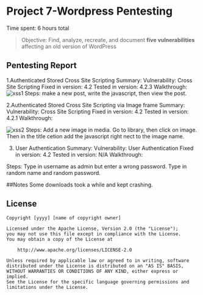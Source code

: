 # Project 7-Wordpress Pentesting

Time spent: 6 hours total

> Objective: Find, analyze, recreate, and document **five vulnerabilities** affecting an old version of WordPress

## Pentesting Report

1.Authenticated Stored Cross Site Scripting
Summary:
  Vulnerability: Cross Site Scripting
  Fixed in version: 4.2
  Tested in version: 4.2.3
  Walkthrough:
    ![xss1](https://user-images.githubusercontent.com/23129522/47958720-63b2e100-dfa7-11e8-8e74-df6262d55dae.gif)
   Steps: make a new post, write the javascript, then view the post.

2.Authenticated Stored Cross Site Scripting via Image frame
Summary:
  Vulnerability: Cross Site Scripting
  Fixed in version: 4.2
  Tested in version: 4.2.1
  Walkthrough:
    
![xss2](https://user-images.githubusercontent.com/23129522/47958738-952bac80-dfa7-11e8-897f-ffdc1058ff95.gif)
  Steps: Add a new image in media. Go to library, then click on image. Then in the title cetion add the javascript right nect to the image name.
  
3. User Authentication
Summary:
  Vulnerability: User Authentication
  Fixed in version: 4.2
  Tested in version: N/A
  Walkthrough:
  
  Steps: Type in username as admin but enter a wrong password. Type in random name and random password.
  
  ##Notes
  Some downloads took a while and kept crashing.
  
  
  ## License

    Copyright [yyyy] [name of copyright owner]

    Licensed under the Apache License, Version 2.0 (the "License");
    you may not use this file except in compliance with the License.
    You may obtain a copy of the License at

        http://www.apache.org/licenses/LICENSE-2.0

    Unless required by applicable law or agreed to in writing, software
    distributed under the License is distributed on an "AS IS" BASIS,
    WITHOUT WARRANTIES OR CONDITIONS OF ANY KIND, either express or implied.
    See the License for the specific language governing permissions and
    limitations under the License.
